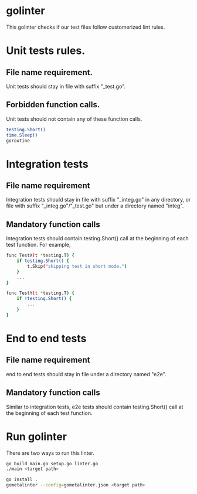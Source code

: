 # golinter

This golinter checks if our test files follow customerized lint rules.

# Unit tests rules.
## File name requirement.
Unit tests should stay in file with suffix "_test.go".
## Forbidden function calls.
Unit tests should not contain any of these function calls.
```bash
testing.Short()
time.Sleep()
goroutine
```

# Integration tests
## File name requirement
Integration tests should stay in file with suffix "_integ.go" in any directory, or file with suffix "_integ.go"/"_test.go" but under a directory named "integ".
## Mandatory function calls
Integration tests should contain testing.Short() call at the beginning of each test function.
For example,
```bash
func TestX(t *testing.T) {
    if testing.Short() {
        t.Skip("skipping test in short mode.")
    }
    ...
}

func TestY(t *testing.T) {
    if !testing.Short() {
        ...
    }
}
```

# End to end tests
## File name requirement
end to end tests should stay in file under a directory named "e2e".
## Mandatory function calls
Similar to integration tests, e2e tests should contain testing.Short() call at the beginning of each test function.

# Run golinter
There are two ways to run this linter.
```bash
go build main.go setup.go linter.go
./main <target path>
```

```bash
go install .
gometalinter --config=gometalinter.json <target path>
```